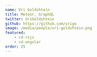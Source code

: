 ```yaml
---
name: Uri Goldshtein
title: Meteor, GraphQL
twitter: UriGoldshtein
github: https://github.com/urigo
image: /media/people/uri-goldshtein.png
featured: 
    - cd-rxjs
    - cd-angular
order: 25
---
```

